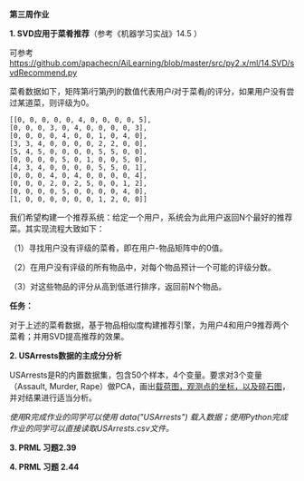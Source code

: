 **第三周作业**

**1. SVD应用于菜肴推荐**（参考《机器学习实战》14.5 ）

可参考 https://github.com/apachecn/AiLearning/blob/master/src/py2.x/ml/14.SVD/svdRecommend.py

菜肴数据如下，矩阵第$i$行第$j$列的数值代表用户$i$对于菜肴$j$的评分，如果用户没有尝过某道菜，则评级为0。

```
[[0, 0, 0, 0, 0, 4, 0, 0, 0, 0, 5],
[0, 0, 0, 3, 0, 4, 0, 0, 0, 0, 3],
[0, 0, 0, 0, 4, 0, 0, 1, 0, 4, 0],
[3, 3, 4, 0, 0, 0, 0, 2, 2, 0, 0],
[5, 4, 5, 0, 0, 0, 0, 5, 5, 0, 0],
[0, 0, 0, 0, 5, 0, 1, 0, 0, 5, 0],
[4, 3, 4, 0, 0, 0, 0, 5, 5, 0, 1],
[0, 0, 0, 4, 0, 4, 0, 0, 0, 0, 4],
[0, 0, 0, 2, 0, 2, 5, 0, 0, 1, 2],
[0, 0, 0, 0, 5, 0, 0, 0, 0, 4, 0],
[1, 0, 0, 0, 0, 0, 0, 1, 2, 0, 0]]
```

我们希望构建一个推荐系统：给定一个用户，系统会为此用户返回N个最好的推荐菜。其实现流程大致如下：

（1）寻找用户没有评级的菜肴，即在用户-物品矩阵中的0值。

（2）在用户没有评级的所有物品中，对每个物品预计一个可能的评级分数。

（3）对这些物品的评分从高到低进行排序，返回前N个物品。

**任务：**

对于上述的菜肴数据，基于物品相似度构建推荐引擎，为用户4和用户9推荐两个菜肴；并用SVD提高推荐的效果。

**2. USArrests数据的主成分分析**

USArrests是R的内置数据集，包含50个样本，4个变量。要求对3个变量（Assault, Murder, Rape）做PCA，画出<u>载荷图，观测点的坐标，以及碎石图</u>，并对结果进行适当分析。

*使用R完成作业的同学可以使用 data("USArrests") 载入数据；使用Python完成作业的同学可以直接读取USArrests.csv文件。*

**3. PRML 习题2.39**

**4. PRML 习题 2.44**
